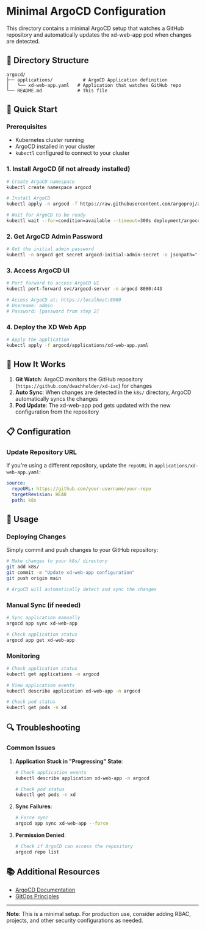 # Minimal ArgoCD Configuration

This directory contains a minimal ArgoCD setup that watches a GitHub repository and automatically updates the xd-web-app pod when changes are detected.

## 📁 Directory Structure

```
argocd/
├── applications/           # ArgoCD Application definition
│   └── xd-web-app.yaml   # Application that watches GitHub repo
└── README.md             # This file
```

## 🚀 Quick Start

### Prerequisites

- Kubernetes cluster running
- ArgoCD installed in your cluster
- `kubectl` configured to connect to your cluster

### 1. Install ArgoCD (if not already installed)

```bash
# Create ArgoCD namespace
kubectl create namespace argocd

# Install ArgoCD
kubectl apply -n argocd -f https://raw.githubusercontent.com/argoproj/argo-cd/stable/manifests/install.yaml

# Wait for ArgoCD to be ready
kubectl wait --for=condition=available --timeout=300s deployment/argocd-server -n argocd
```

### 2. Get ArgoCD Admin Password

```bash
# Get the initial admin password
kubectl -n argocd get secret argocd-initial-admin-secret -o jsonpath="{.data.password}" | base64 -d
```

### 3. Access ArgoCD UI

```bash
# Port forward to access ArgoCD UI
kubectl port-forward svc/argocd-server -n argocd 8080:443

# Access ArgoCD at: https://localhost:8080
# Username: admin
# Password: [password from step 2]
```

### 4. Deploy the XD Web App

```bash
# Apply the application
kubectl apply -f argocd/applications/xd-web-app.yaml
```

## 🔄 How It Works

1. **Git Watch**: ArgoCD monitors the GitHub repository (`https://github.com/dwachholder/xd-iac`) for changes
2. **Auto Sync**: When changes are detected in the `k8s/` directory, ArgoCD automatically syncs the changes
3. **Pod Update**: The xd-web-app pod gets updated with the new configuration from the repository

## 📋 Configuration

### Update Repository URL

If you're using a different repository, update the `repoURL` in `applications/xd-web-app.yaml`:

```yaml
source:
  repoURL: https://github.com/your-username/your-repo
  targetRevision: HEAD
  path: k8s
```

## 🎯 Usage

### Deploying Changes

Simply commit and push changes to your GitHub repository:

```bash
# Make changes to your k8s/ directory
git add k8s/
git commit -m "Update xd-web-app configuration"
git push origin main

# ArgoCD will automatically detect and sync the changes
```

### Manual Sync (if needed)

```bash
# Sync application manually
argocd app sync xd-web-app

# Check application status
argocd app get xd-web-app
```

### Monitoring

```bash
# Check application status
kubectl get applications -n argocd

# View application events
kubectl describe application xd-web-app -n argocd

# Check pod status
kubectl get pods -n xd
```

## 🔍 Troubleshooting

### Common Issues

1. **Application Stuck in "Progressing" State**:
   ```bash
   # Check application events
   kubectl describe application xd-web-app -n argocd
   
   # Check pod status
   kubectl get pods -n xd
   ```

2. **Sync Failures**:
   ```bash
   # Force sync
   argocd app sync xd-web-app --force
   ```

3. **Permission Denied**:
   ```bash
   # Check if ArgoCD can access the repository
   argocd repo list
   ```

## 📚 Additional Resources

- [ArgoCD Documentation](https://argo-cd.readthedocs.io/)
- [GitOps Principles](https://www.gitops.tech/)

---

**Note**: This is a minimal setup. For production use, consider adding RBAC, projects, and other security configurations as needed.